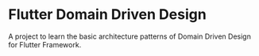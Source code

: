 # Flutter Domain Driven Design

A project to learn the basic architecture patterns of Domain Driven Design for Flutter Framework.
